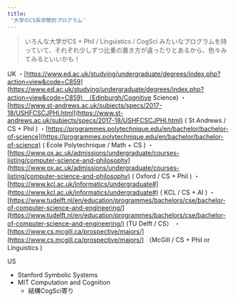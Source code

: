 ```yaml
---
title:
 '大学のCS系学際的プログラム'
---
```


> いろんな大学がCS + Phil / Linguistics / CogSci みたいなプログラムを持っていて、それぞれ少しずつ比重の置き方が違ったりとあるから、色々みてみるといいかも！

UK
・[https://www.ed.ac.uk/studying/undergraduate/degrees/index.php?action=view&code=C859](https://www.ed.ac.uk/studying/undergraduate/degrees/index.php?action=view&code=C859)　（Edinburgh/Cognitive Science)
・[https://www.st-andrews.ac.uk/subjects/specs/2017-18/USHFCSCJPHI.html](https://www.st-andrews.ac.uk/subjects/specs/2017-18/USHFCSCJPHI.html) ( St Andrews / CS + Phil )
・[https://programmes.polytechnique.edu/en/bachelor/bachelor-of-science](https://programmes.polytechnique.edu/en/bachelor/bachelor-of-science) ( Ecole Polytechnique / Math + CS )
・[https://www.ox.ac.uk/admissions/undergraduate/courses-listing/computer-science-and-philosophy](https://www.ox.ac.uk/admissions/undergraduate/courses-listing/computer-science-and-philosophy) ( Oxford / CS + Phil )
・[https://www.kcl.ac.uk/informatics/undergraduate#](https://www.kcl.ac.uk/informatics/undergraduate#) ( KCL / CS + AI )
・[https://www.tudelft.nl/en/education/programmes/bachelors/cse/bachelor-of-computer-science-and-engineering/](https://www.tudelft.nl/en/education/programmes/bachelors/cse/bachelor-of-computer-science-and-engineering/) (TU Delft / CS）
・[https://www.cs.mcgill.ca/prospective/majors/](https://www.cs.mcgill.ca/prospective/majors/) （McGill / CS + Phil or Linguistics )

US
- Stanford Symbolic Systems
- MIT Computation and Cognition
    - 結構CogSci寄り

